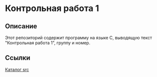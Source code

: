 # Контрольная работа 1
## Описание
Этот репозиторий содержит программу на языке C, выводящую текст "Контрольная работа 1", группу и номер.
## Ссылки
[Каталог src](src/)
